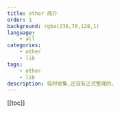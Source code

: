 ```yaml
---
title: other 简介
order: 1
background: rgba(236,70,128,1)
language:
    - all
categories:
    - other
    - lib
tags:
    - other
    - lib
description: 临时收集,还没有正式整理的。
---
```


[[toc]]
